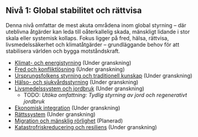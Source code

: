 ## Nivå 1: Global stabilitet och rättvisa

Denna nivå omfattar de mest akuta områdena inom global styrning – där uteblivna åtgärder kan leda till oåterkallelig skada, mänskligt lidande i stor skala eller systemisk kollaps. Fokus ligger på fred, hälsa, rättvisa, livsmedelssäkerhet och klimatåtgärder – grundläggande behov för att stabilisera världen och bygga motståndskraft.

* [Klimat- och energistyrning](/framework/docs/implementation/energy) (Under granskning)
* [Fred och konfliktlösning](/framework/docs/implementation/peace) (Under granskning)
* [Ursprungsfolkens styrning och traditionell kunskap](/framework/docs/implementation/indigenous) (Under granskning)
* [Hälso- och sjukvårdsstyrning](/framework/docs/implementation/healthcare) (Under granskning)
* [Livsmedelssystem och jordbruk](/framework/docs/implementation/food) (Under granskning)
  * TODO: *Utöka omfattning: Tydlig styrning av jord och regenerativt jordbruk*
* [Ekonomisk integration](/framework/docs/implementation/economic) (Under granskning)
* [Rättssystem](/framework/docs/implementation/justice) (Under granskning)
* [Migration och mänsklig rörlighet](/framework/docs/implementation/migration) (Planerad)
* [Katastrofriskreducering och resiliens](/framework/docs/implementation/disaster) (Under granskning)

